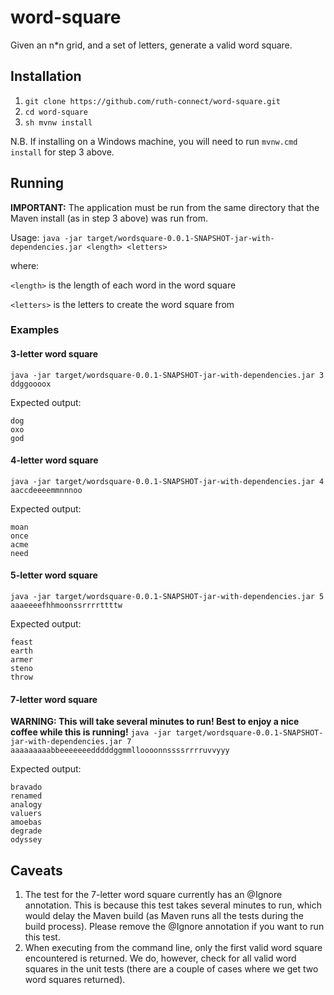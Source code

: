 # word-square
Given an n*n grid, and a set of letters, generate a valid word square.

## Installation
1. `git clone https://github.com/ruth-connect/word-square.git`
2. `cd word-square`
3. `sh mvnw install`

N.B. If installing on a Windows machine, you will need to run `mvnw.cmd install` for step 3 above.

## Running
**IMPORTANT:** The application must be run from the same directory that the Maven install (as in step 3 above) was run from.

Usage: `java -jar target/wordsquare-0.0.1-SNAPSHOT-jar-with-dependencies.jar <length> <letters>`

where:

`<length>` is the length of each word in the word square

`<letters>` is the letters to create the word square from

### Examples
#### 3-letter word square
`java -jar target/wordsquare-0.0.1-SNAPSHOT-jar-with-dependencies.jar 3 ddggoooox`

Expected output:
```
dog
oxo
god
```

#### 4-letter word square
`java -jar target/wordsquare-0.0.1-SNAPSHOT-jar-with-dependencies.jar 4 aaccdeeeemmnnnoo`

Expected output:
```
moan
once
acme
need
```

#### 5-letter word square
`java -jar target/wordsquare-0.0.1-SNAPSHOT-jar-with-dependencies.jar 5 aaaeeeefhhmoonssrrrrttttw`

Expected output:
```
feast
earth
armer
steno
throw
```

#### 7-letter word square
**WARNING: This will take several minutes to run! Best to enjoy a nice coffee while this is running!**
`java -jar target/wordsquare-0.0.1-SNAPSHOT-jar-with-dependencies.jar 7 aaaaaaaaabbeeeeeeedddddggmmlloooonnssssrrrruvvyyy`

Expected output:
```
bravado
renamed
analogy
valuers
amoebas
degrade
odyssey
```

## Caveats
1. The test for the 7-letter word square currently has an @Ignore annotation. This is because this
test takes several minutes to run, which would delay the Maven build (as Maven runs all the tests during
the build process). Please remove the @Ignore annotation if you want to run this test.
2. When executing from the command line, only the first valid word square encountered is returned. We do, however, check for all valid word squares in the unit tests (there are a couple of cases where we get
two word squares returned).